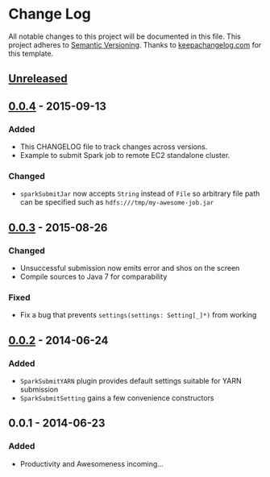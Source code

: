 # Change Log
All notable changes to this project will be documented in this file.
This project adheres to [Semantic Versioning](http://semver.org/).
Thanks to [keepachangelog.com](http://keepachangelog.com/) for this template.

## [Unreleased][unreleased]

## [0.0.4] - 2015-09-13
### Added
- This CHANGELOG file to track changes across versions.
- Example to submit Spark job to remote EC2 standalone cluster.

### Changed
- `sparkSubmitJar` now accepts `String` instead of `File` so arbitrary file path can be specified
such as `hdfs:///tmp/my-awesome-job.jar`

## [0.0.3] - 2015-08-26
### Changed
- Unsuccessful submission now emits error and shos on the screen
- Compile sources to Java 7 for comparability

### Fixed
- Fix a bug that prevents `settings(settings: Setting[_]*)` from working

## [0.0.2] - 2014-06-24
### Added
- `SparkSubmitYARN` plugin provides default settings suitable for YARN submission
- `SparkSubmitSetting` gains a few convenience constructors

## 0.0.1 - 2014-06-23
### Added
- Productivity and Awesomeness incoming...

[unreleased]: https://github.com/saurfang/sbt-spark-submit/compare/v0.0.4...HEAD
[0.0.4]: https://github.com/saurfang/sbt-spark-submit/compare/v0.0.3...v0.0.4
[0.0.3]: https://github.com/saurfang/sbt-spark-submit/compare/v0.0.2...v0.0.3
[0.0.2]: https://github.com/saurfang/sbt-spark-submit/compare/v0.0.1...v0.0.2
